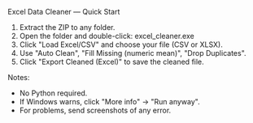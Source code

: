 Excel Data Cleaner — Quick Start

1. Extract the ZIP to any folder.
2. Open the folder and double-click: excel_cleaner.exe
3. Click "Load Excel/CSV" and choose your file (CSV or XLSX).
4. Use "Auto Clean", "Fill Missing (numeric mean)", "Drop Duplicates".
5. Click "Export Cleaned (Excel)" to save the cleaned file.

Notes:
- No Python required.
- If Windows warns, click "More info" → "Run anyway".
- For problems, send screenshots of any error.